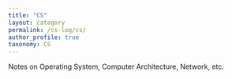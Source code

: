 ```yaml
---
title: "CS"
layout: category
permalink: /cs-log/cs/
author_profile: true
taxonomy: CS
---
```

Notes on Operating System, Computer Architecture, Network, etc.